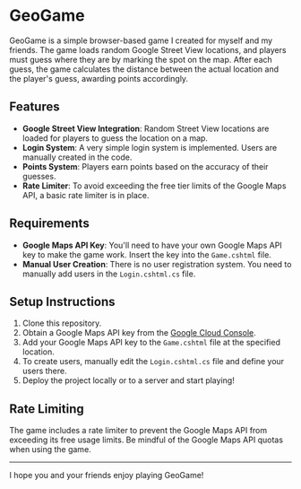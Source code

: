 # GeoGame

GeoGame is a simple browser-based game I created for myself and my friends. The game loads random Google Street View locations, and players must guess where they are by marking the spot on the map. After each guess, the game calculates the distance between the actual location and the player's guess, awarding points accordingly.

## Features

- **Google Street View Integration**: Random Street View locations are loaded for players to guess the location on a map.
- **Login System**: A very simple login system is implemented. Users are manually created in the code.
- **Points System**: Players earn points based on the accuracy of their guesses.
- **Rate Limiter**: To avoid exceeding the free tier limits of the Google Maps API, a basic rate limiter is in place.

## Requirements

- **Google Maps API Key**: You'll need to have your own Google Maps API key to make the game work. Insert the key into the `Game.cshtml` file.
- **Manual User Creation**: There is no user registration system. You need to manually add users in the `Login.cshtml.cs` file.

## Setup Instructions

1. Clone this repository.
2. Obtain a Google Maps API key from the [Google Cloud Console](https://console.cloud.google.com/).
3. Add your Google Maps API key to the `Game.cshtml` file at the specified location.
4. To create users, manually edit the `Login.cshtml.cs` file and define your users there.
5. Deploy the project locally or to a server and start playing!

## Rate Limiting

The game includes a rate limiter to prevent the Google Maps API from exceeding its free usage limits. Be mindful of the Google Maps API quotas when using the game.

---

I hope you and your friends enjoy playing GeoGame!
